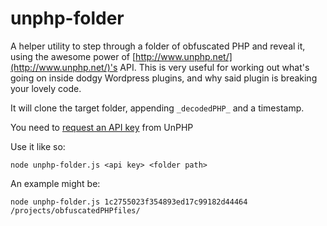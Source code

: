 unphp-folder
============

A helper utility to step through a folder of obfuscated PHP and reveal it, using the awesome power of [http://www.unphp.net/](http://www.unphp.net/)'s API. This is very useful for working out what's going on inside dodgy Wordpress plugins, and why said plugin is breaking your lovely code.

It will clone the target folder, appending `_decodedPHP_` and a timestamp.

You need to [request an API key](http://www.unphp.net/api/request/) from UnPHP

Use it like so:

	node unphp-folder.js <api key> <folder path>

An example might be:

	node unphp-folder.js 1c2755023f354893ed17c99182d44464 /projects/obfuscatedPHPfiles/